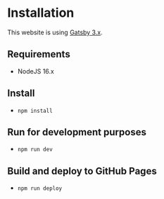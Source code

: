 # Installation

This website is using [Gatsby 3.x](https://www.gatsbyjs.org/).

## Requirements

- NodeJS 16.x

## Install

- `npm install`

## Run for development purposes

- `npm run dev`

## Build and deploy to GitHub Pages

- `npm run deploy`
